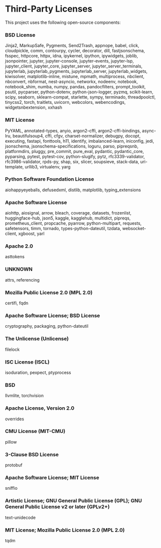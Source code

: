 # Third-Party Licenses

This project uses the following open-source components:

### BSD License
Jinja2, MarkupSafe, Pygments, Send2Trash, appnope, babel, click, cloudpickle, comm, contourpy, cycler, decorator, dill, fastjsonschema, fsspec, httpcore, httpx, idna, ipykernel, ipython, ipywidgets, joblib, jsonpointer, jupyter, jupyter-console, jupyter-events, jupyter-lsp, jupyter_client, jupyter_core, jupyter_server, jupyter_server_terminals, jupyterlab, jupyterlab_pygments, jupyterlab_server, jupyterlab_widgets, kiwisolver, matplotlib-inline, mistune, mpmath, multiprocess, nbclient, nbconvert, nbformat, nest-asyncio, networkx, nodeenv, notebook, notebook_shim, numba, numpy, pandas, pandocfilters, prompt_toolkit, psutil, pycparser, python-dotenv, python-json-logger, pyzmq, scikit-learn, scipy, seaborn, sklearn-compat, starlette, sympy, terminado, threadpoolctl, tinycss2, torch, traitlets, uvicorn, webcolors, webencodings, widgetsnbextension, xxhash

### MIT License
PyYAML, annotated-types, anyio, argon2-cffi, argon2-cffi-bindings, async-lru, beautifulsoup4, cffi, cfgv, charset-normalizer, debugpy, docopt, executing, fastapi, fonttools, h11, identify, imbalanced-learn, iniconfig, jedi, jsonschema, jsonschema-specifications, loguru, parso, pipreqsnb, platformdirs, pluggy, pre_commit, pure_eval, pydantic, pydantic_core, pyparsing, pytest, pytest-cov, python-slugify, pytz, rfc3339-validator, rfc3986-validator, rpds-py, shap, six, slicer, soupsieve, stack-data, uri-template, urllib3, virtualenv, yarg

### Python Software Foundation License
aiohappyeyeballs, defusedxml, distlib, matplotlib, typing_extensions

### Apache Software License
aiohttp, aiosignal, arrow, bleach, coverage, datasets, frozenlist, huggingface-hub, json5, kaggle, kagglehub, multidict, pipreqs, prometheus_client, propcache, pyarrow, python-multipart, requests, safetensors, timm, tornado, types-python-dateutil, tzdata, websocket-client, xgboost, yarl

### Apache 2.0
asttokens

### UNKNOWN
attrs, referencing

### Mozilla Public License 2.0 (MPL 2.0)
certifi, fqdn

### Apache Software License; BSD License
cryptography, packaging, python-dateutil

### The Unlicense (Unlicense)
filelock

### ISC License (ISCL)
isoduration, pexpect, ptyprocess

### BSD
llvmlite, torchvision

### Apache License, Version 2.0
overrides

### CMU License (MIT-CMU)
pillow

### 3-Clause BSD License
protobuf

### Apache Software License; MIT License
sniffio

### Artistic License; GNU General Public License (GPL); GNU General Public License v2 or later (GPLv2+)
text-unidecode

### MIT License; Mozilla Public License 2.0 (MPL 2.0)
tqdm

